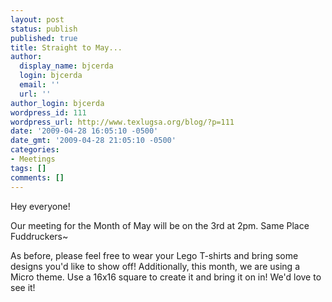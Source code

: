 ```yaml
---
layout: post
status: publish
published: true
title: Straight to May...
author:
  display_name: bjcerda
  login: bjcerda
  email: ''
  url: ''
author_login: bjcerda
wordpress_id: 111
wordpress_url: http://www.texlugsa.org/blog/?p=111
date: '2009-04-28 16:05:10 -0500'
date_gmt: '2009-04-28 21:05:10 -0500'
categories:
- Meetings
tags: []
comments: []
---
```

<p>Hey everyone!</p>
<p>Our meeting for the Month of May will be on the 3rd at 2pm. Same Place Fuddruckers~</p>
<p>As before, please feel free to wear your Lego T-shirts and bring some designs you'd like to show off! Additionally, this month, we are using a Micro theme. Use a 16x16 square to create it and bring it on in! We'd love to see it!</p>
